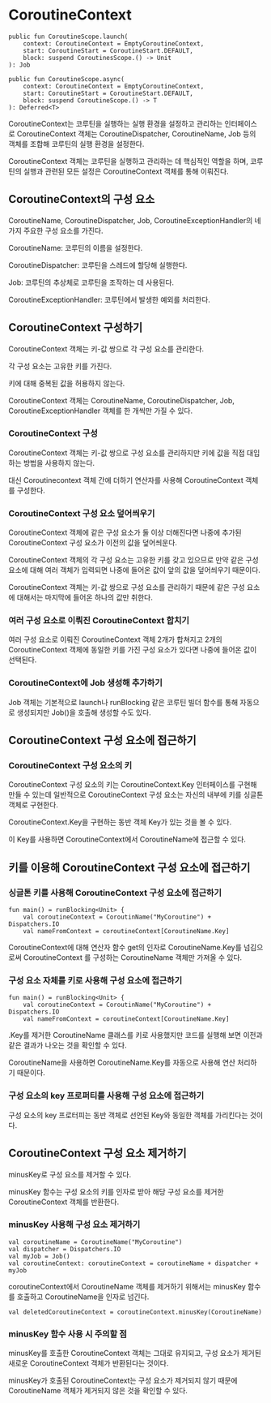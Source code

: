 # CoroutineContext
```
public fun CoroutineScope.launch(
	context: CoroutineContext = EmptyCoroutineContext,
	start: CoroutineStart = CoroutineStart.DEFAULT,
	block: suspend CoroutinesScope.() -> Unit
): Job

public fun CoroutineScope.async(
	context: CoroutineContext = EmptyCoroutineContext,
	start: CoroutineStart = CoroutineStart.DEFAULT,
	block: suspend CoroutineScope.() -> T
): Deferred<T>
```

CoroutineContext는 코루틴을 실행하는 실행 환경을 설정하고 관리하는 인터페이스로 CoroutineContext 객체는 CoroutineDispatcher, CoroutineName, Job 등의 객체를 조합해 코루틴의 실행 환경을 설정한다.

CoroutineContext 객체는 코루틴을 실행하고 관리하는 데 핵심적인 역할을 하며, 코루틴의 실행과 관련된 모든 설정은 CoroutineContext 객체를 통해 이뤄진다.

## CoroutineContext의 구성 요소

CoroutineName, CoroutineDispatcher, Job, CoroutineExceptionHandler의 네가지 주요한 구성 요소를 가진다.

CoroutineName: 코루틴의 이름을 설정한다.

CoroutineDispatcher: 코루틴을 스레드에 할당해 실행한다.

Job: 코루틴의 추상체로 코루틴을 조작하는 데 사용된다.

CoroutineExceptionHandler: 코루틴에서 발생한 예외를 처리한다.

## CoroutineContext 구성하기

CoroutineContext 객체는 키-값 쌍으로 각 구성 요소를 관리한다.

각 구성 요소는 고유한 키를 가진다.

키에 대해 중복된 값을 허용하지 않는다.

CoroutineContext 객체는 CoroutineName, CoroutineDispatcher, Job, CoroutineExceptionHandler 객체를 한 개씩만 가질 수 있다.

### CoroutineContext 구성

CoroutineContext 객체는 키-값 쌍으로 구성 요소를 관리하지만 키에 값을 직접 대입하는 방법을 사용하지 않는다.

대신 Coroutinecontext 객체 간에 더하기 연산자를 사용해 CoroutineContext 객체를 구성한다.

### CoroutineContext 구성 요소 덮어씌우기

CoroutineContext 객체에 같은 구성 요소가 둘 이상 더해진다면 나중에 추가된 CoroutineContext 구성 요소가 이전의 값을 덮어씌운다.

CoroutineContext 객체의 각 구성 요소는 고유한 키를 갖고 있으므로 만약 같은 구성요소에 대해 여러 객체가 입력되면 나중에 들어온 값이 앞의 값을 덮어씌우기 때문이다.

CoroutineContext 객체는 키-값 쌍으로 구성 요소를 관리하기 때문에 같은 구성 요소에 대해서는 마지막에 들어온 하나의 값만 취한다.

### 여러 구성 요소로 이뤄진 CoroutineContext 합치기

여러 구성 요소로 이뤄진 CoroutineContext 객체 2개가 합쳐지고 2개의 CoroutineContext 객체에 동일한 키를 가진 구성 요소가 있다면 나중에 들어온 값이 선택된다.

### CoroutineContext에 Job 생성해 추가하기

Job 객체는 기본적으로 launch나 runBlocking 같은 코루틴 빌더 함수를 통해 자동으로 생성되지만 Job()을 호출해 생성할 수도 있다.

## CoroutineContext 구성 요소에 접근하기

### CoroutineContext 구성 요소의 키

CoroutineContext 구성 요소의 키는 CoroutineContext.Key 인터페이스를 구현해 만들 수 있는데 일반적으로 CoroutineContext 구성 요소는 자신의 내부에 키를 싱글톤 객체로 구현한다.

CoroutineContext.Key<CoroutineName>을 구현하는 동반 객체 Key가 있는 것을 볼 수 있다.

이 Key를 사용하면 CoroutineContext에서 CoroutineName에 접근할 수 있다.

## 키를 이용해 CoroutineContext 구성 요소에 접근하기

### 싱글톤 키를 사용해 CoroutineContext 구성 요소에 접근하기

```
fun main() = runBlocking<Unit> {
	val coroutineContext = CoroutinName("MyCoroutine") + Dispatchers.IO
	val nameFromContext = coroutineContext[CoroutineName.Key]
```

CoroutineContext에 대해 연산자 함수 get의 인자로 CoroutineName.Key를 넘김으로써 CoroutineContext 를 구성하는 CoroutineName 객체만 가져올 수 있다.

### 구성 요소 자체를 키로 사용해 구성 요소에 접근하기

```
fun main() = runBlocking<Unit> {
	val coroutineContext = CoroutinName("MyCoroutine") + Dispatchers.IO
	val nameFromContext = coroutineContext[CoroutineName.Key]
```

.Key를 제거한 CoroutineName 클래스를 키로 사용했지만 코드를 실행해 보면 이전과 같은 결과가 나오는 것을 확인할 수 있다.

CoroutineName을 사용하면 CoroutineName.Key를 자동으로 사용해 연산 처리하기 때문이다.

### 구성 요소의 key 프로퍼티를 사용해 구성 요소에 접근하기

구성 요소의 key 프로터피는 동반 객체로 선언된 Key와 동일한 객체를 가리킨다는 것이다.

## CoroutineContext 구성 요소 제거하기

minusKey로 구성 요소를 제거할 수 있다.

minusKey 함수는 구성 요소의 키를 인자로 받아 해당 구성 요소를 제거한 CoroutineContext 객체를 반환한다.

### minusKey 사용해 구성 요소 제거하기

```
val coroutineName = CoroutineName("MyCoroutine")
val dispatcher = Dispatchers.IO
val myJob = Job()
val coroutineContext: coroutineContext = coroutineName + dispatcher + myJob
```

coroutineContext에서 CoroutineName 객체를 제거하기 위해서는 minusKey 함수를 호출하고 CoroutineName을 인자로 넘긴다.

```
val deletedCoroutineContext = coroutineContext.minusKey(CoroutineName)
```


### minusKey 함수 사용 시 주의할 점

minusKey를 호출한 CoroutineContext 객체는 그대로 유지되고, 구성 요소가 제거된 새로운 CoroutineContext 객체가 반환된다는 것이다.

minusKey가 호출된 CoroutineContext는 구성 요소가 제거되지 않기 때문에 CoroutineName 객체가 제거되지 않은 것을 확인할 수 있다.
